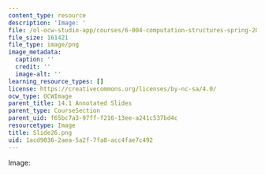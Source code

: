 ```yaml
---
content_type: resource
description: 'Image: '
file: /ol-ocw-studio-app/courses/6-004-computation-structures-spring-2017/1acd90362aea5a2f7fa8acc4fae7c492_Slide26.png
file_size: 161421
file_type: image/png
image_metadata:
  caption: ''
  credit: ''
  image-alt: ''
learning_resource_types: []
license: https://creativecommons.org/licenses/by-nc-sa/4.0/
ocw_type: OCWImage
parent_title: 14.1 Annotated Slides
parent_type: CourseSection
parent_uid: f65bc7a3-97ff-f216-13ee-a241c537bd4c
resourcetype: Image
title: Slide26.png
uid: 1acd9036-2aea-5a2f-7fa8-acc4fae7c492
---
```

Image: 
